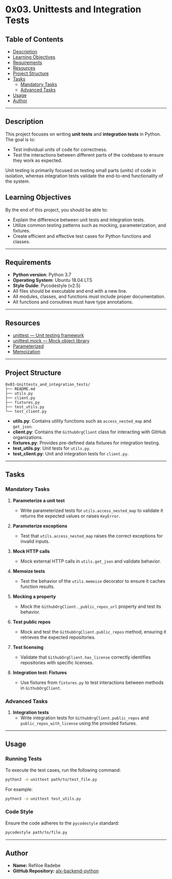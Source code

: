 
# 0x03. Unittests and Integration Tests

## Table of Contents

- [Description](#description)
- [Learning Objectives](#learning-objectives)
- [Requirements](#requirements)
- [Resources](#resources)
- [Project Structure](#project-structure)
- [Tasks](#tasks)
  - [Mandatory Tasks](#mandatory-tasks)
  - [Advanced Tasks](#advanced-tasks)
- [Usage](#usage)
- [Author](#author)

---

## Description

This project focuses on writing **unit tests** and **integration tests** in Python. The goal is to:

- Test individual units of code for correctness.
- Test the interactions between different parts of the codebase to ensure they work as expected.

Unit testing is primarily focused on testing small parts (units) of code in isolation, whereas integration tests validate the end-to-end functionality of the system.

## Learning Objectives

By the end of this project, you should be able to:

- Explain the difference between unit tests and integration tests.
- Utilize common testing patterns such as mocking, parameterization, and fixtures.
- Create efficient and effective test cases for Python functions and classes.

---

## Requirements

- **Python version**: Python 3.7
- **Operating System**: Ubuntu 18.04 LTS
- **Style Guide**: Pycodestyle (v2.5)
- All files should be executable and end with a new line.
- All modules, classes, and functions must include proper documentation.
- All functions and coroutines must have type annotations.

---

## Resources

- [unittest — Unit testing framework](https://docs.python.org/3/library/unittest.html)
- [unittest.mock — Mock object library](https://docs.python.org/3/library/unittest.mock.html)
- [Parameterized](https://pypi.org/project/parameterized/)
- [Memoization](https://en.wikipedia.org/wiki/Memoization)

---

## Project Structure

```plaintext
0x03-Unittests_and_integration_tests/
├── README.md
├── utils.py
├── client.py
├── fixtures.py
├── test_utils.py
└── test_client.py
```

- **utils.py**: Contains utility functions such as `access_nested_map` and `get_json`.
- **client.py**: Contains the `GithubOrgClient` class for interacting with GitHub organizations.
- **fixtures.py**: Provides pre-defined data fixtures for integration testing.
- **test_utils.py**: Unit tests for `utils.py`.
- **test_client.py**: Unit and integration tests for `client.py`.

---

## Tasks

### Mandatory Tasks

1. **Parameterize a unit test**
    - Write parameterized tests for `utils.access_nested_map` to validate it returns the expected values or raises `KeyError`.

2. **Parameterize exceptions**
    - Test that `utils.access_nested_map` raises the correct exceptions for invalid inputs.

3. **Mock HTTP calls**
    - Mock external HTTP calls in `utils.get_json` and validate behavior.

4. **Memoize tests**
    - Test the behavior of the `utils.memoize` decorator to ensure it caches function results.

5. **Mocking a property**
    - Mock the `GithubOrgClient._public_repos_url` property and test its behavior.

6. **Test public repos**
    - Mock and test the `GithubOrgClient.public_repos` method, ensuring it retrieves the expected repositories.

7. **Test licensing**
    - Validate that `GithubOrgClient.has_license` correctly identifies repositories with specific licenses.

8. **Integration test: Fixtures**
    - Use fixtures from `fixtures.py` to test interactions between methods in `GithubOrgClient`.

### Advanced Tasks

1. **Integration tests**
    - Write integration tests for `GithubOrgClient.public_repos` and `public_repos_with_license` using the provided fixtures.

---

## Usage

### Running Tests

To execute the test cases, run the following command:

```bash
python3 -m unittest path/to/test_file.py
```

For example:

```bash
python3 -m unittest test_utils.py
```

### Code Style

Ensure the code adheres to the `pycodestyle` standard:

```bash
pycodestyle path/to/file.py
```

---

## Author

- **Name:** Refiloe Radebe
- **GitHub Repository:** [alx-backend-python](https://github.com/kweenDev/alx-backend-python/tree/main/0x03-Unittests_and_integration_tests)
